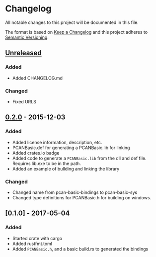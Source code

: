 # Changelog
All notable changes to this project will be documented in this file.

The format is based on [Keep a Changelog](http://keepachangelog.com/)
and this project adheres to [Semantic Versioning](http://semver.org/).

## [Unreleased]
### Added

- Added CHANGELOG.md

### Changed

- Fixed URLS

## [0.2.0] - 2015-12-03

### Added
- Added license information, description, etc.
- PCANBasic.def for generating a PCANBasic.lib for linking
- Added crates.io badge
- Added code to generate a `PCANBasic.lib` from the dll and def file. Requires lib.exe to be in the path.
- Added an example of bullding and linking the library

### Changed
- Changed name from pcan-basic-bindings to pcan-basic-sys
- Changed type definitions for PCANBasic.h for building on windows.

## [0.1.0] - 2017-05-04
### Added
- Started crate with cargo
- Added rustfmt.toml
- Added `PCANBasic.h`, and a basic build.rs to generated the bindings

[Unreleased]: https://github.com/cwoodall/pcan-basic-sys/compare/v0.2.0...HEAD
[0.2.0]: https://github.com/cwoodall/pcan-basic-sys/compare/v0.1.0...v0.2.0
